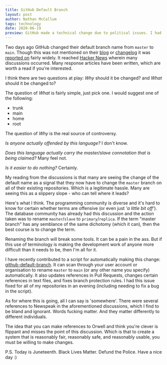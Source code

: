 ```yaml
---
title: GitHub Default Branch
layout: post
author: Nathan McCallum
tags: technology
date: 2020-06-19
preview: GitHub made a technical change due to political issues. I had some thoughts.
---
```


Two days ago GitHub changed their default branch name from `master` to `main`.
Though this was not mentioned on their [blog](https://github.blog/) or [changelog](https://github.blog/changelog/) it was [reported on](https://www.bbc.com/news/technology-53050955) fairly widely.
It reached [Hacker News](https://news.ycombinator.com/item?id=23531032) wherein many discussions occurred.
Many response articles have been written, which are worth a read if you're interested.

I think there are two questions at play: *Why* should it be changed? and *What* should it be changed to?

The question of *What* is fairly simple, just pick one. I would suggest one of the following:

- trunk
- main
- home
- root

The question of *Why* is the real source of controversy.

*Is anyone actually offended by this language?* I don't know.

*Does this language actually carry the master/slave connotation that is being claimed?* Many feel not.

*Is it easier to do nothing?* Certainly.

My reading from the discussions is that many are seeing the change of the default name as a signal that they now have to change the `master` branch on all of their existing repositories.
Which is a legitimate hassle.
Many are seeing this as a slippery slope - who can tell where it leads?

Here's what I think.
The programming community is diverse and it's hard to know for certain whether terms are offensive (or even just *'a little bit off'*).
The database community has already had this discussion and the action taken was to rename `master`/`slave` to `primary`/`replica`.
If the term "master branch" has any semblance of the same dichotomy (which it can), then the best course is to change the term.

Renaming the branch will break some tools.
It can be a pain in the ass.
But if this use of terminology is making the development work of anyone more difficult than it needs to be, then I'm all for it.

I have recently contributed to a script for automatically making this change: [github-default-branch](https://github.com/mheap/github-default-branch).
It can scan through your user account or organisation to rename `master` to `main` (or any other name you specify) automatically.
It also updates references in Pull Requests, changes certain references in text files, and fixes branch protection rules.
I had this issue fixed for all of my repositories in an evening (including needing to fix a bug in the script).

As for where this is going, all I can say is 'somewhere'.
There were several references to Newspeak in the aforementioned discussions, which I find to be bland and ignorant.
Words fucking matter.
And they matter differently to different individuals.

The idea that you can make references to Orwell and think you're clever is flippant and misses the point of this discussion.
Which is that to create a system that is reasonably fair, reasonably safe, and reasonably usable, you must be willing to make changes.

P.S. Today is Juneteenth. Black Lives Matter. Defund the Police. Have a nice day :)
